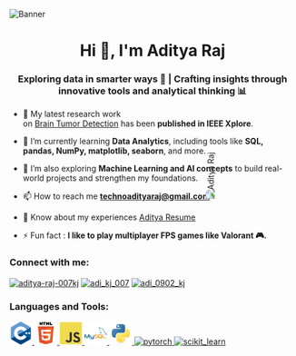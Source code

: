 ![Banner](https://github.com/Aditya-0009/Aditya-0009/blob/main/Untitled%20design%20(1).gif)

<h1 align="center">Hi 👋, I'm Aditya Raj</h1>
<h3 align="center">Exploring data in smarter ways 🚀 | Crafting insights through innovative tools and analytical thinking 📊</h3>


<img align="right" src="https://user-images.githubusercontent.com/74038190/212750996-938b257b-266c-45a7-9af7-655341c0f58b.gif" width="300" alt="Aditya Raj" style="transform: rotate(-90deg);"/>

* 🔬 My latest research work on [Brain Tumor Detection](https://ieeexplore.ieee.org/document/10991161/) has been **published in IEEE Xplore**.

* 🌱 I’m currently learning **Data Analytics**, including tools like **SQL, pandas, NumPy, matplotlib, seaborn**, and more.

* 🤖 I’m also exploring **Machine Learning and AI concepts** to build real-world projects and strengthen my foundations.


- 📫 How to reach me **technoadityaraj@gmail.com**

- 📄 Know about my experiences [Aditya Resume]([https://drive.google.com/file/d/1mRxfQLMRitOEn23aE2BuqABbNHQxRJbp/view?usp=drive_link](https://drive.google.com/file/d/1nhxh9yRH0V3ajMWTk7bvlIe5LxMLm4vY/view?usp=sharing))

- ⚡ Fun fact : **I like to play multiplayer FPS games like Valorant 🎮.**

<h3 align="left">Connect with me:</h3>
<p align="left">
<a href="https://linkedin.com/in/aditya-raj-007kj" target="blank"><img align="center" src="https://raw.githubusercontent.com/rahuldkjain/github-profile-readme-generator/master/src/images/icons/Social/linked-in-alt.svg" alt="aditya-raj-007kj" height="30" width="40" /></a>
<a href="https://www.leetcode.com/adi_kj_007" target="blank"><img align="center" src="https://raw.githubusercontent.com/rahuldkjain/github-profile-readme-generator/master/src/images/icons/Social/leet-code.svg" alt="adi_kj_007" height="30" width="40" /></a>
<a href="https://auth.geeksforgeeks.org/user/adi_0902_kj" target="blank"><img align="center" src="https://raw.githubusercontent.com/rahuldkjain/github-profile-readme-generator/master/src/images/icons/Social/geeks-for-geeks.svg" alt="adi_0902_kj" height="30" width="40" /></a>
</p>

<h3 align="left">Languages and Tools:</h3>
<p align="left"> 
  <a href="https://www.w3schools.com/cpp/" target="_blank" rel="noreferrer"> 
    <img src="https://raw.githubusercontent.com/devicons/devicon/master/icons/cplusplus/cplusplus-original.svg" alt="cplusplus" width="40" height="40"/> 
  </a> 
  <a href="https://www.w3.org/html/" target="_blank" rel="noreferrer"> 
    <img src="https://raw.githubusercontent.com/devicons/devicon/master/icons/html5/html5-original-wordmark.svg" alt="html5" width="40" height="40"/> 
  </a> 
  <a href="https://developer.mozilla.org/en-US/docs/Web/JavaScript" target="_blank" rel="noreferrer"> 
    <img src="https://raw.githubusercontent.com/devicons/devicon/master/icons/javascript/javascript-original.svg" alt="javascript" width="40" height="40"/> 
  </a> 
  <a href="https://www.mysql.com/" target="_blank" rel="noreferrer"> 
    <img src="https://raw.githubusercontent.com/devicons/devicon/master/icons/mysql/mysql-original-wordmark.svg" alt="mysql" width="40" height="40"/> 
  </a> 
  <a href="https://www.python.org" target="_blank" rel="noreferrer"> 
    <img src="https://raw.githubusercontent.com/devicons/devicon/master/icons/python/python-original.svg" alt="python" width="40" height="40"/> 
  </a> 
  <a href="https://pytorch.org/" target="_blank" rel="noreferrer"> 
    <img src="https://www.vectorlogo.zone/logos/pytorch/pytorch-icon.svg" alt="pytorch" width="40" height="40"/> 
  </a> 
  <a href="https://scikit-learn.org/" target="_blank" rel="noreferrer"> 
    <img src="https://upload.wikimedia.org/wikipedia/commons/0/05/Scikit_learn_logo_small.svg" alt="scikit_learn" width="40" height="40"/> 
  </a> 
</p>
